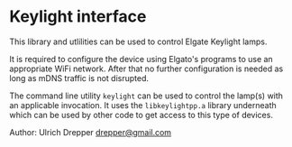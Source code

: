 Keylight interface
==================

This library and utlilities can be used to control Elgate Keylight lamps.

It is required to configure the device using Elgato's programs to use an
appropriate WiFi network.  After that no further configuration is needed
as long as mDNS traffic is not disrupted.

The command line utility `keylight` can be used to control the lamp(s) with
an applicable invocation.  It uses the `libkeylightpp.a` library underneath
which can be used by other code to get access to this type of devices.


Author:
Ulrich Drepper <drepper@gmail.com>
